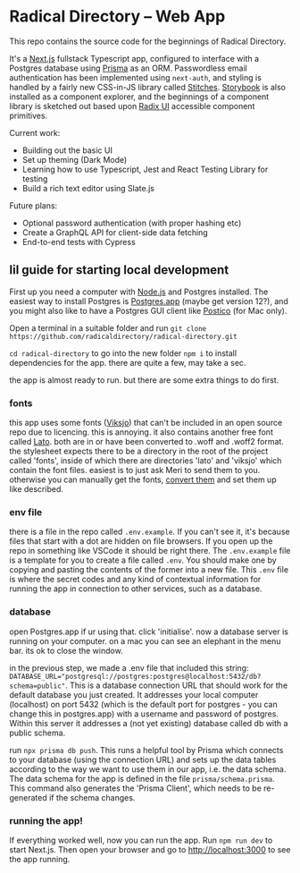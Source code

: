 # Radical Directory – Web App

This repo contains the source code for the beginnings of Radical Directory.

It's a [Next.js](https://nextjs.org) fullstack Typescript app, configured to interface with a Postgres database using [Prisma](https://www.prisma.io) as an ORM. Passwordless email authentication has been implemented using `next-auth`, and styling is handled by a fairly new CSS-in-JS library called [Stitches](https://stitches.dev). [Storybook](https://storybook.js.org) is also installed as a component explorer, and the beginnings of a component library is sketched out based upon [Radix UI](https://www.radix-ui.com/docs/primitives/overview/introduction) accessible component primitives.

Current work:

- Building out the basic UI
- Set up theming (Dark Mode)
- Learning how to use Typescript, Jest and React Testing Library for testing
- Build a rich text editor using Slate.js

Future plans:

- Optional password authentication (with proper hashing etc)
- Create a GraphQL API for client-side data fetching
- End-to-end tests with Cypress

## lil guide for starting local development

First up you need a computer with [Node.js](https://nodejs.org/en/) and Postgres installed. The easiest way to install Postgres is [Postgres.app](https://postgresapp.com) (maybe get version 12?), and you might also like to have a Postgres GUI client like [Postico](https://eggerapps.at/postico/) (for Mac only).

Open a terminal in a suitable folder and run `git clone https://github.com/radicaldirectory/radical-directory.git`

`cd radical-directory` to go into the new folder
`npm i` to install dependencies for the app. there are quite a few, may take a sec.

the app is almost ready to run. but there are some extra things to do first.

### fonts

this app uses some fonts ([Viksjo](https://monokrom.no/fonts/viksjoe)) that can't be included in an open source repo due to licencing. this is annoying. it also contains another free font called [Lato](https://fonts.google.com/specimen/Lato). both are in or have been converted to .woff and .woff2 format.
the stylesheet expects there to be a directory in the root of the project called 'fonts', inside of which there are directories 'lato' and 'viksjo' which contain the font files. easiest is to just ask Meri to send them to you. otherwise you can manually get the fonts, [convert them](https://cloudconvert.com/woff-converter) and set them up like described.

### env file

there is a file in the repo called `.env.example`. If you can't see it, it's because files that start with a dot are hidden on file browsers. If you open up the repo in something like VSCode it should be right there.
The `.env.example` file is a template for you to create a file called `.env`. You should make one by copying and pasting the contents of the former into a new file. This `.env` file is where the secret codes and any kind of contextual information for running the app in connection to other services, such as a database.

### database

open Postgres.app if ur using that. click 'initialise'. now a database server is running on your computer. on a mac you can see an elephant in the menu bar. its ok to close the window.

in the previous step, we made a .env file that included this string: `DATABASE_URL="postgresql://postgres:postgres@localhost:5432/db?schema=public"`. This is a database connection URL that should work for the default database you just created. It addresses your local computer (localhost) on port 5432 (which is the default port for postgres - you can change this in postgres.app) with a username and password of postgres. Within this server it addresses a (not yet existing) database called db with a public schema.

run `npx prisma db push`. This runs a helpful tool by Prisma which connects to your database (using the connection URL) and sets up the data tables according to the way we want to use them in our app, i.e. the data schema. The data schema for the app is defined in the file `prisma/schema.prisma`. This command also generates the 'Prisma Client', which needs to be re-generated if the schema changes.

### running the app!

If everything worked well, now you can run the app. Run `npm run dev` to start Next.js. Then open your browser and go to [http://localhost:3000](http://localhost:3000) to see the app running.
